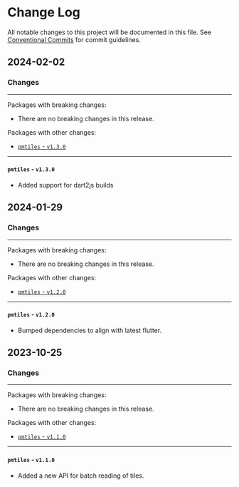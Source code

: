 # Change Log

All notable changes to this project will be documented in this file.
See [Conventional Commits](https://conventionalcommits.org) for commit guidelines.

## 2024-02-02

### Changes

---

Packages with breaking changes:

 - There are no breaking changes in this release.

Packages with other changes:

 - [`pmtiles` - `v1.3.0`](#pmtiles---v130)

---

#### `pmtiles` - `v1.3.0`

 - Added support for dart2js builds


## 2024-01-29

### Changes

---

Packages with breaking changes:

 - There are no breaking changes in this release.

Packages with other changes:

 - [`pmtiles` - `v1.2.0`](#pmtiles---v120)

---

#### `pmtiles` - `v1.2.0`

 - Bumped dependencies to align with latest flutter.


## 2023-10-25

### Changes

---

Packages with breaking changes:

 - There are no breaking changes in this release.

Packages with other changes:

 - [`pmtiles` - `v1.1.0`](#pmtiles---v110)

---

#### `pmtiles` - `v1.1.0`

 - Added a new API for batch reading of tiles.

